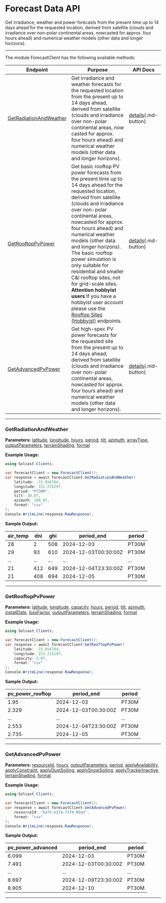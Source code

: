 # Forecast Data API

Get irradiance, weather and power forecasts from the present time up to 14 days ahead for the requested location, derived from satellite (clouds and irradiance over non-polar continental areas, nowcasted for approx. four hours ahead) and numerical weather models (other data and longer horizons).

---


The module ForecastClient has the following available methods:

| Endpoint                  | Purpose                                              | API Docs                                                                                                               |
|---------------------------|------------------------------------------------------|------------------------------------------------------------------------------------------------------------------------|
| [GetRadiationAndWeather](#getradiationandweather) | Get irradiance and weather forecasts for the requested location from the present up to 14 days ahead, derived from satellite (clouds and irradiance over non-polar continental areas, now casted for approx. four hours ahead) and numerical weather models (other data and longer horizons). | [details](https://docs.solcast.com.au/#4e0e8a96-7a12-4654-8407-6bbbb37478b1){.md-button} |
| [GetRooftopPvPower](#getrooftoppvpower) | Get basic rooftop PV power forecasts from the present time up to 14 days ahead for the requested location, derived from satellite (clouds and irradiance over non-polar continental areas, nowcasted for approx. four hours ahead) and numerical weather models (other data and longer horizons).          The basic rooftop power simulation is only suitable for residential and smaller C&I rooftop sites, not for grid-scale sites.          **Attention hobbyist users**          If you have a hobbyist user account please use the [Rooftop Sites (Hobbyist)](https://docs.solcast.com.au/#00577cf8-b43b-4349-b4b5-a5f063916f5a) endpoints. | [details](https://docs.solcast.com.au/#155071c9-3457-47ea-a689-88fa894b0f51){.md-button} |
| [GetAdvancedPvPower](#getadvancedpvpower) | Get high-spec PV power forecasts for the requested site from the present up to 14 days ahead, derived from satellite (clouds and irradiance over non-polar continental areas, nowcasted for approx. four hours ahead) and numerical weather models (other data and longer horizons). | [details](https://docs.solcast.com.au/#c68d40a1-930b-468a-afda-e2c50ae2f6b0){.md-button} |

---

### GetRadiationAndWeather
**Parameters:**
[latitude](https://docs.solcast.com.au/#4e0e8a96-7a12-4654-8407-6bbbb37478b1 "(double?): The latitude of the location you request data for. Must be a decimal number between -90 and 90. (Required)"), [longitude](https://docs.solcast.com.au/#4e0e8a96-7a12-4654-8407-6bbbb37478b1 "(double?): The longitude of the location you request data for. Must be a decimal number between -180 and 180. (Required)"), [hours](https://docs.solcast.com.au/#4e0e8a96-7a12-4654-8407-6bbbb37478b1 "(int?): The number of hours to return in the response. (Optional)"), [period](https://docs.solcast.com.au/#4e0e8a96-7a12-4654-8407-6bbbb37478b1 "(string): Length of the averaging period in ISO 8601 format. (Optional)"), [tilt](https://docs.solcast.com.au/#4e0e8a96-7a12-4654-8407-6bbbb37478b1 "(float?): The angle (degrees) that the PV system is tilted off the horizontal. A tilt of 0 means the system faces directly upwards, and 90 means the system is vertical and facing the horizon. If you don't specify tilt, we use a default tilt angle based on the latitude you specify in your request. Must be between 0 and 90. (Optional)"), [azimuth](https://docs.solcast.com.au/#4e0e8a96-7a12-4654-8407-6bbbb37478b1 "(float?): The azimuth is defined as the angle (degrees) from true north that the PV system is facing. An azimuth of 0 means the system is facing true north. Positive values are anticlockwise, so azimuth is -90 for an east-facing system and 135 for a southwest-facing system. If you don't specify an azimuth, we use a default value of 0 (north facing) in the southern hemisphere and 180 (south-facing) in the northern hemisphere. (Optional)"), [arrayType](https://docs.solcast.com.au/#4e0e8a96-7a12-4654-8407-6bbbb37478b1 "(string): The type of sun-tracking or geometry configuration of your site's modules. (Optional)"), [outputParameters](https://docs.solcast.com.au/#4e0e8a96-7a12-4654-8407-6bbbb37478b1 "(List<string>): The output parameters to include in the response. (Optional)"), [terrainShading](https://docs.solcast.com.au/#4e0e8a96-7a12-4654-8407-6bbbb37478b1 "(bool?): If true, irradiance parameters are modified based on the surrounding terrain from a 90m-horizontal-resolution digital elevation model. The direct component of irradiance is set to zero when the beam from the sun is blocked by the terrain. The diffuse component of irradiance is reduced throughout the day if the sky view at the location is significantly reduced by the surrounding terrain. Global irradiance incorporates both effects. (Optional)"), [format](https://docs.solcast.com.au/#4e0e8a96-7a12-4654-8407-6bbbb37478b1 "(string): Response format (Optional)")

**Example Usage:**
```csharp
using Solcast.Clients;

var forecastClient = new ForecastClient();
var response = await forecastClient.GetRadiationAndWeather(
    latitude: -33.856784,
    longitude: 151.215297,
    period: "PT30M",
    tilt: 30.0f,
    azimuth: 180.0f,
    format: "csv"
);
Console.WriteLine(response.RawResponse);

```
**Sample Output:**

| air_temp | dni | ghi | period_end | period |
| --- | --- | --- | --- | --- |
| 28 | 2 | 508 | 2024-12-03 | PT30M |
| 29 | 93 | 610 | 2024-12-03T00:30:00Z | PT30M |
| ... | ... | ... | ... | ... |
| 21 | 412 | 649 | 2024-12-04T23:30:00Z | PT30M |
| 21 | 408 | 694 | 2024-12-05 | PT30M |

---

### GetRooftopPvPower
**Parameters:**
[latitude](https://docs.solcast.com.au/#155071c9-3457-47ea-a689-88fa894b0f51 "(double?): The latitude of the location you request data for. Must be a decimal number between -90 and 90. (Required)"), [longitude](https://docs.solcast.com.au/#155071c9-3457-47ea-a689-88fa894b0f51 "(double?): The longitude of the location you request data for. Must be a decimal number between -180 and 180. (Required)"), [capacity](https://docs.solcast.com.au/#155071c9-3457-47ea-a689-88fa894b0f51 "(float?): The capacity of the inverter (AC) or the modules (DC), whichever is greater, in kilowatts (kW). (Required)"), [hours](https://docs.solcast.com.au/#155071c9-3457-47ea-a689-88fa894b0f51 "(int?): The number of hours to return in the response. (Optional)"), [period](https://docs.solcast.com.au/#155071c9-3457-47ea-a689-88fa894b0f51 "(string): Length of the averaging period in ISO 8601 format. (Optional)"), [tilt](https://docs.solcast.com.au/#155071c9-3457-47ea-a689-88fa894b0f51 "(float?): The angle (degrees) that the PV system is tilted off the horizontal. A tilt of 0 means the system faces directly upwards, and 90 means the system is vertical and facing the horizon. If you don't specify tilt, we use a default tilt angle based on the latitude you specify in your request. Must be between 0 and 90. (Optional)"), [azimuth](https://docs.solcast.com.au/#155071c9-3457-47ea-a689-88fa894b0f51 "(float?): The azimuth is defined as the angle (degrees) from true north that the PV system is facing. An azimuth of 0 means the system is facing true north. Positive values are anticlockwise, so azimuth is -90 for an east-facing system and 135 for a southwest-facing system. If you don't specify an azimuth, we use a default value of 0 (north facing) in the southern hemisphere and 180 (south-facing) in the northern hemisphere. (Optional)"), [installDate](https://docs.solcast.com.au/#155071c9-3457-47ea-a689-88fa894b0f51 "(string): The date (yyyy-MM-dd) of installation of the PV system. We use this to estimate your loss_factor based on the ageing of your system. If you provide us with a loss_factor directly, we will ignore this date. (Optional)"), [lossFactor](https://docs.solcast.com.au/#155071c9-3457-47ea-a689-88fa894b0f51 "(float?): Default is 0.90 A factor to reduce your output forecast from the full capacity based on characteristics of the PV array or inverter. This is effectively the non-temperature loss effects on the nameplate rating of the PV system, including inefficiency and soiling. For a 1kW PV system anything that reduces 1000W/m2 solar radiation from producing 1000W of power output (assuming temperature is 25C). Valid values are between 0 and 1 (i.e. 0.6 equals 60%). If you specify 0.6 your returned power will be a maximum of 60% of AC capacity. (Optional)"), [outputParameters](https://docs.solcast.com.au/#155071c9-3457-47ea-a689-88fa894b0f51 "(List<string>): The output parameters to include in the response. (Optional)"), [terrainShading](https://docs.solcast.com.au/#155071c9-3457-47ea-a689-88fa894b0f51 "(bool?): If true, irradiance parameters are modified based on the surrounding terrain from a 90m-horizontal-resolution digital elevation model. The direct component of irradiance is set to zero when the beam from the sun is blocked by the terrain. The diffuse component of irradiance is reduced throughout the day if the sky view at the location is significantly reduced by the surrounding terrain. Global irradiance incorporates both effects. (Optional)"), [format](https://docs.solcast.com.au/#155071c9-3457-47ea-a689-88fa894b0f51 "(string): Response format (Optional)")

**Example Usage:**
```csharp
using Solcast.Clients;

var forecastClient = new ForecastClient();
var response = await forecastClient.GetRooftopPvPower(
    latitude: -33.856784,
    longitude: 151.215297,
    capacity: 5.0f,
    format: "csv"
);
Console.WriteLine(response.RawResponse);

```
**Sample Output:**

| pv_power_rooftop | period_end | period |
| --- | --- | --- |
| 1.95 | 2024-12-03 | PT30M |
| 2.329 | 2024-12-03T00:30:00Z | PT30M |
| ... | ... | ... |
| 2.553 | 2024-12-04T23:30:00Z | PT30M |
| 2.735 | 2024-12-05 | PT30M |

---

### GetAdvancedPvPower
**Parameters:**
[resourceId](https://docs.solcast.com.au/#c68d40a1-930b-468a-afda-e2c50ae2f6b0 "(string): The resource id of the resource. (Required)"), [hours](https://docs.solcast.com.au/#c68d40a1-930b-468a-afda-e2c50ae2f6b0 "(int?): The number of hours to return in the response. (Optional)"), [outputParameters](https://docs.solcast.com.au/#c68d40a1-930b-468a-afda-e2c50ae2f6b0 "(List<string>): The output parameters to include in the response. (Optional)"), [period](https://docs.solcast.com.au/#c68d40a1-930b-468a-afda-e2c50ae2f6b0 "(string): Length of the averaging period in ISO 8601 format. (Optional)"), [applyAvailability](https://docs.solcast.com.au/#c68d40a1-930b-468a-afda-e2c50ae2f6b0 "(double?): Percentage of the site’s total AC (inverter) capacity that is currently generating or expected to be generating during the forecast request period. E.g. if you specify a 50% availability, your returned power will be half of what it otherwise would be. (Optional)"), [applyConstraint](https://docs.solcast.com.au/#c68d40a1-930b-468a-afda-e2c50ae2f6b0 "(double?): Constraint on site’s total AC production, applied as a cap in the same way as the metadata parameter Site Export Limit. This will constrain all Solcast power values to be no higher than the apply_constraint value you specify. If you need an unconstrained forecast, you should not use this parameter. (Optional)"), [applyDustSoiling](https://docs.solcast.com.au/#c68d40a1-930b-468a-afda-e2c50ae2f6b0 "(double?): A user-override for dust_soiling_average. If you specify this parameter in your API call, we will replace the site's annual or monthly average dust soiling values with the value you specify in your API call.E.g. if you specify a 0.7 dust soiling, your returned power will be reduced by 70%. (Optional)"), [applySnowSoiling](https://docs.solcast.com.au/#c68d40a1-930b-468a-afda-e2c50ae2f6b0 "(double?): A user-override for Solcast’s dynamic snow soiling, which is based on global snow cover and weather forecast data, and changes from hour to hour. If you specify this parameter in your API call (e.g. if snow clearing has just been performed), we will replace the Solcast dynamic hour to hour value with the single value you specify. E.g. if you specify a 0.7 snow soiling, your returned power will be reduced by 70%. (Optional)"), [applyTrackerInactive](https://docs.solcast.com.au/#c68d40a1-930b-468a-afda-e2c50ae2f6b0 "(bool?): Indicating if trackers are inactive. If True, panels are assumed all facing up (i.e. zero rotation). Only has effect if your site has a tracking_type that is not “fixed”. (Optional)"), [terrainShading](https://docs.solcast.com.au/#c68d40a1-930b-468a-afda-e2c50ae2f6b0 "(bool?): If true, irradiance parameters are modified based on the surrounding terrain from a 90m-horizontal-resolution digital elevation model. The direct component of irradiance is set to zero when the beam from the sun is blocked by the terrain. The diffuse component of irradiance is reduced throughout the day if the sky view at the location is significantly reduced by the surrounding terrain. Global irradiance incorporates both effects. (Optional)"), [format](https://docs.solcast.com.au/#c68d40a1-930b-468a-afda-e2c50ae2f6b0 "(string): Response format (Optional)")

**Example Usage:**
```csharp
using Solcast.Clients;

var forecastClient = new ForecastClient();
var response = await forecastClient.GetAdvancedPvPower(
    resourceId: "ba75-e17a-7374-95ed",
    format: "csv"
);
Console.WriteLine(response.RawResponse);

```
**Sample Output:**

| pv_power_advanced | period_end | period |
| --- | --- | --- |
| 6.099 | 2024-12-03 | PT30M |
| 7.491 | 2024-12-03T00:30:00Z | PT30M |
| ... | ... | ... |
| 8.697 | 2024-12-09T23:30:00Z | PT30M |
| 8.905 | 2024-12-10 | PT30M |

---
